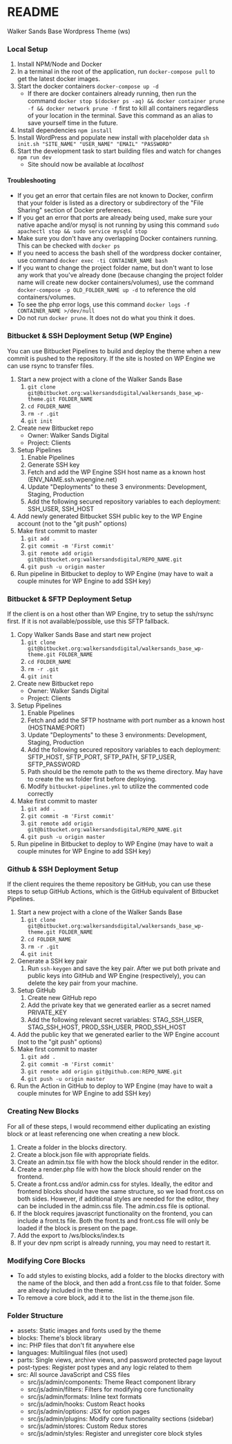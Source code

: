 # README #

Walker Sands Base Wordpress Theme (ws)

### Local Setup ###
1. Install NPM/Node and Docker
2. In a terminal in the root of the application, run `docker-compose pull` to get the latest docker images.
3. Start the docker containers `docker-compose up -d`
    - If there are docker containers already running, then run the command `docker stop $(docker ps -aq) && docker container prune -f && docker network prune -f` first to kill all containers regardless of your location in the terminal. Save this command as an alias to save yourself time in the future.
4. Install dependencies `npm install`
5. Install WordPress and populate new install with placeholder data `sh init.sh "SITE_NAME" "USER_NAME" "EMAIL" "PASSWORD"`
6. Start the development task to start building files and watch for changes `npm run dev`
    - Site should now be available at *localhost*

#### Troubleshooting ####
- If you get an error that certain files are not known to Docker, confirm that your folder is listed as a directory or subdirectory of the "File Sharing" section of Docker preferences.
- If you get an error that ports are already being used, make sure your native apache and/or mysql is not running by using this command `sudo apachectl stop && sudo service mysqld stop`
- Make sure you don't have any overlapping Docker containers running. This can be checked with `docker ps`
- If you need to access the bash shell of the wordpress docker container, use command `docker exec -ti CONTAINER_NAME bash`
- If you want to change the project folder name, but don't want to lose any work that you've already done (because changing the project folder name will create new docker containers/volumes), use the command `docker-compose -p OLD_FOLDER_NAME up -d` to reference the old containers/volumes.
- To see the php error logs, use this command `docker logs -f CONTAINER_NAME >/dev/null`
- Do not run `docker prune`. It does not do what you think it does.

### Bitbucket & SSH Deployment Setup (WP Engine) ###
You can use Bitbucket Pipelines to build and deploy the theme when a new commit is pushed to the repository. If the site is hosted on WP Engine we can use rsync to transfer files.

1. Start a new project with a clone of the Walker Sands Base
    1. `git clone git@bitbucket.org:walkersandsdigital/walkersands_base_wp-theme.git FOLDER_NAME`
    2. `cd FOLDER_NAME`
    3. `rm -r .git`
    4. `git init`
2. Create new Bitbucket repo
    - Owner: Walker Sands Digital
    - Project: Clients
3. Setup Pipelines
    1. Enable Pipelines
    2. Generate SSH key
    3. Fetch and add the WP Engine SSH host name as a known host (ENV_NAME.ssh.wpengine.net)
    4. Update "Deployments" to these 3 environments: Development, Staging, Production
    5. Add the following secured repository variables to each deployment: SSH_USER, SSH_HOST
4. Add newly generated Bitbucket SSH public key to the WP Engine account (not to the "git push" options)
5. Make first commit to master
    1. `git add .`
    2. `git commit -m 'First commit'`
    3. `git remote add origin git@bitbucket.org:walkersandsdigital/REPO_NAME.git`
    4. `git push -u origin master`
6. Run pipeline in Bitbucket to deploy to WP Engine (may have to wait a couple minutes for WP Engine to add SSH key)

### Bitbucket & SFTP Deployment Setup ###
If the client is on a host other than WP Engine, try to setup the ssh/rsync first. If it is not available/possible, use this SFTP fallback.

1. Copy Walker Sands Base and start new project
    1. `git clone git@bitbucket.org:walkersandsdigital/walkersands_base_wp-theme.git FOLDER_NAME`
    2. `cd FOLDER_NAME`
    3. `rm -r .git`
    4. `git init`
2. Create new Bitbucket repo
    - Owner: Walker Sands Digital
    - Project: Clients
3. Setup Pipelines
    1. Enable Pipelines
    2. Fetch and add the SFTP hostname with port number as a known host (HOSTNAME:PORT)
    3. Update "Deployments" to these 3 environments: Development, Staging, Production
    4. Add the following secured repository variables to each deployment: SFTP_HOST, SFTP_PORT, SFTP_PATH, SFTP_USER, SFTP_PASSWORD
    5. Path should be the remote path to the ws theme directory. May have to create the ws folder first before deploying.
    6. Modify `bitbucket-pipelines.yml` to utilize the commented code correctly
4. Make first commit to master
    1. `git add .`
    2. `git commit -m 'First commit'`
    3. `git remote add origin git@bitbucket.org:walkersandsdigital/REPO_NAME.git`
    4. `git push -u origin master`
5. Run pipeline in Bitbucket to deploy to WP Engine (may have to wait a couple minutes for WP Engine to add SSH key)

### Github & SSH Deployment Setup ###
If the client requires the theme repository be GitHub, you can use these steps to setup GitHub Actions, which is the GitHub equivalent of Bitbucket Pipelines.

1. Start a new project with a clone of the Walker Sands Base
    1. `git clone git@bitbucket.org:walkersandsdigital/walkersands_base_wp-theme.git FOLDER_NAME`
    2. `cd FOLDER_NAME`
    3. `rm -r .git`
    4. `git init`
2. Generate a SSH key pair
    1. Run `ssh-keygen` and save the key pair. After we put both private and public keys into GitHub and WP Engine (respectively), you can delete the key pair from your machine.
3. Setup GitHub
    1. Create new GitHub repo
    2. Add the private key that we generated earlier as a secret named PRIVATE_KEY
    3. Add the following relevant secret variables: STAG_SSH_USER, STAG_SSH_HOST, PROD_SSH_USER, PROD_SSH_HOST
4. Add the public key that we generated earlier to the WP Engine account (not to the "git push" options)
5. Make first commit to master
    1. `git add .`
    2. `git commit -m 'First commit'`
    3. `git remote add origin git@github.com:REPO_NAME.git`
    4. `git push -u origin master`
6. Run the Action in GitHub to deploy to WP Engine (may have to wait a couple minutes for WP Engine to add SSH key)

### Creating New Blocks
For all of these steps, I would recommend either duplicating an existing block or at least referencing one when creating a new block.
1. Create a folder in the blocks directory.
2. Create a block.json file with appropriate fields.
3. Create an admin.tsx file with how the block should render in the editor.
4. Create a render.php file with how the block should render on the frontend.
5. Create a front.css and/or admin.css for styles. Ideally, the editor and frontend blocks should have the same structure, so we load front.css on both sides. However, if additional styles are needed for the editor, they can be included in the admin.css file. The admin.css file is optional.
6. If the block requires javascript functionality on the frontend, you can include a front.ts file. Both the front.ts and front.css file will only be loaded if the block is present on the page.
7. Add the export to /ws/blocks/index.ts
8. If your dev npm script is already running, you may need to restart it.

### Modifying Core Blocks
- To add styles to existing blocks, add a folder to the blocks directory with the name of the block, and then add a front.css file to that folder. Some are already included in the theme.
- To remove a core block, add it to the list in the theme.json file.

### Folder Structure
- assets: Static images and fonts used by the theme
- blocks: Theme's block library
- inc: PHP files that don't fit anywhere else
- languages: Multilingual files (not used)
- parts: Single views, archive views, and password protected page layout
- post-types: Register post types and any logic related to them
- src: All source JavaScript and CSS files
  - src/js/admin/components: Theme React component library
  - src/js/admin/filters: Filters for modifying core functionality
  - src/js/admin/formats: Inline text formats
  - src/js/admin/hooks: Custom React hooks
  - src/js/admin/options: JSX for option pages
  - src/js/admin/plugins: Modify core functionality sections (sidebar)
  - src/js/admin/stores: Custom Redux stores
  - src/js/admin/styles: Register and unregister core block styles

